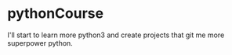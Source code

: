 # pythonCourse
I'll start to learn more python3 and create projects that git me more superpower python.
